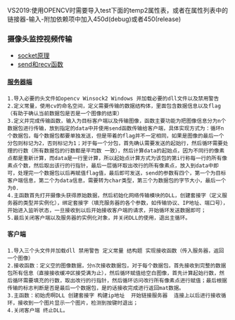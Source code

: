 VS2019:使用OPENCV时需要导入test下面的temp2属性表，或者在属性列表中的链接器-输入-附加依赖项中加入450d(debug)或者450(release)

### 摄像头监控视频传输
- [socket原理](https://blog.csdn.net/ziyonghong/article/details/83663403)
- [send和recv函数](https://www.cnblogs.com/jianqiang2010/archive/2010/08/20/1804598.html)

#### [服务器端](https://blog.csdn.net/u010925447/article/details/77102318)

```
1.导入必要的头文件如opencv Winsock2 Windows 并加载必要的dll文件以及禁用警告
2.定义常量，使用cv的命名空间，定义需要传输的数据结构体，里面包含数据信息以及flag（有助于确认当前数据包是否是一个图像的结束）
3.定义并完成传输函数，输入为目标客户端以及传输图像，函数主要功能为把图像信息分为n个数据包进行传输，放到指定的data中并使用send函数传输给客户端，具体实现方式为：循环n个数据包，每个数据包都要单独发送，但是带着的flag并不一定相同，如果是图像的最后一个分包则标记为2，否则标记为1；对于每一个分包，首先确认需要发送的起始行，然后循环需要处理的行数（所有数据包的行数都是平均数 一致），然后计算data的起始点，因为不同行的像素点都是重新计算，而data是一行里计算，所以起始点计算方式为该包的第i行称每一行的所有像素点个数，然后取出该行的行指针，最后一层循环取出改行的所有像素点，放入到data中即可，处理完一个数据包以后再赋值flag值，最后即可发送，send的参数有四个，第一个为目标客户端信息，第二个为data信息，需要转为char类型，第三个为数据包的字节大小，最后一个为0.
4.主函数首先打开摄像头获得原始数据，然后初始化网络传输模块的DLL，创建套接字（定义服务器的类型并实例化），绑定套接字（填充服务器的各个参数，如传输协议、IP地址、端口号），开始进入监听状态，一旦接收到以后开始接收客户端的请求，开始循环发送数据即可；
5.最后关闭客户端以及服务器的实例化对象，并关闭DLL的使用，退出主循环。
```


#### 客户端

```
1.导入三个头文件并加载dll 禁用警告 定义常量 结构题 实现接收函数（传入服务器，返回一个图像）
2.接收函数：定义空的图像数据，分n次接收数据包，对于每个数据包，首先接收到完整的数据包所有信息（直接接收缓冲区接受满为止），然后循环赋值给空白图像，首先计算起始行数，然后循环需要填充的行数，取出改行的行指针，然后循环访问改行所有像素点进行赋值；最后根据传输的标志判断是否是最后一个数据包，是的话接收完成进行返回mat数据。
3.主函数：初始虎啊DLL 创建套接字 构建ip地址  开始链接服务器  连接上以后进行接收循环，接收到一个图片显示一个图片，检测到按键时退出；
4.关闭客户端 终止DLL。
```










